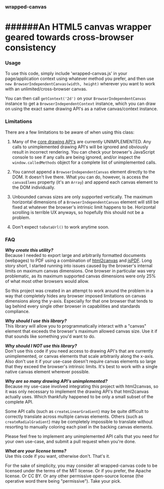 ### wrapped-canvas
######An HTML5 canvas wrapper geared towards cross-browser consistency
=========


### Usage

To use this code, simply include 'wrapped-canvas.js' in your page/application context using whatever method you prefer, and then use `new BrowserIndependentCanvas(width, height)` wherever you want to work with an unlimited/cross-browser canvas.

You can then call `getContext('2d')` on your `BrowserIndependentCanvas` instance to get a `BrowserIndependentContext` instance, which you can draw on using the exact same drawing API's as a native canvas/context instance.

### Limitations

There are a few limitations to be aware of when using this class:

1.  Many of the [core drawing API's](http://www.w3schools.com/tags/ref_canvas.asp) are currently UNIMPLEMENTED.   Any calls to unimplemented drawing API's will be ignored and obviously result in incorrect rendering.  You can check your browser's JavaScript console to see if any calls are being ignored, and/or inspect the `window.calledMethods` object for a complete list of unimplemented calls.

2.  You cannot append a `BrowserIndependentCanvas` element directly to the DOM.  It doesn't live there.  What you can do, however, is access the `canvasElems` property (it's an `Array`) and append each canvas element to the DOM individually. 

3.  Unbounded canvas sizes are only supported vertically.  The maximum horizontal dimensions of a `BrowserIndependentCanvas` element will still be fixed at whatever the browser's intrinsic limit happens to be.  Horizontal scrolling is terrible UX anyways, so hopefully this should not be a problem.

4.  Don't expect `toDataUrl()` to work anytime soon.


### FAQ

**_Why create this utility?_**<br />
Because I needed to export large and arbitrarily formatted documents (webpages) to PDF using a combination of [html2canvas](https://github.com/niklasvh/html2canvas) and [jsPDF](https://github.com/MrRio/jsPDF).  Long story short, I started running into issues caused by the browser's internal limits on maximum canvas dimensions.  One browser in particular was very problematic, as its maximum supported canvas dimensions were only 25% of what most other browsers would allow.  

So this project was created in an attempt to work around the problem in a way that completely hides any browser imposed limitations on canvas dimensions along the y-axis.  Especially for that one browser that tends to lag behind every single other browser in capabilities and standards compliance.

**_Why should I use this library?_**<br />
This library will allow you to programmatically interact with a "canvas" element that exceeds the browser's maximum allowed canvas size.  Use it if that sounds like something you'd want to do.

**_Why should I NOT use this library?_**<br />
Don't use this code if you need access to drawing API's that are currently unimplemented, or canvas elements that scale arbitrarily along the x-axis.  Also don't use it if your use-case doesn't require canvas elements so large that they exceed the browser's intrinsic limits.  It's best to work with a single native canvas element wherever possible.  

**_Why are so many drawing API's unimplemented?_**<br />
Because my use-case involved integrating this project with html2canvas, so it was only necessary to implement the drawing API's that html2canvas actually uses.  Which thankfully happened to be only a small subset of the complete API.  

Some API calls (such as `createLinearGradient`) may be quite difficult to correctly translate across multiple canvas elements.  Others (such as `createRadialGradient`) may be completely impossible to translate without resorting to manually coloring each pixel in the backing canvas elements.  

Please feel free to implement any unimplemented API calls that you need for your own use-case, and submit a pull request when you're done.

**_What are your license terms?_**<br />
Use this code if you want, otherwise don't.  That's it.  

For the sake of simplicity, you may consider all wrapped-canvas code to be licensed under the terms of the MIT license. Or if you prefer, the Apache license. Or CC BY. Or any other permissive open-source license (the operative word there being "permissive"). Take your pick.

